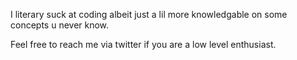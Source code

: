 I literary suck at coding albeit just a lil more knowledgable on some concepts u never know.

Feel free to reach me via twitter if you are a low level enthusiast.
